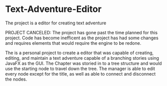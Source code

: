# Text-Adventure-Editor
The project is a editor for creating text adventure

PROJECT CANCELED:
The project has gone past the time planned for this project. Code has become inefficent as the project
has had some changes and requires elements that would require the engine to be redone.

The is a personal project to create a editor that was capable of creating, editing, and maintain
a text adventure capable of a branching stories using JavaFX as the GUI. The Chapter was storied 
in to a tree structure and would use the starting node to travel down the tree. The manager is 
able to edit every node except for the title, as well as able to connect and 
disconnect the nodes.
